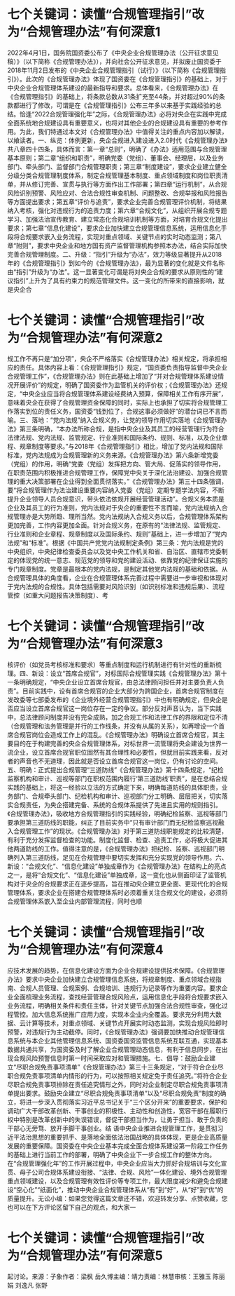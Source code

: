 # 七个关键词：读懂“合规管理指引”改为“合规管理办法”有何深意1

2022年4月1日，国务院国资委公布了《中央企业合规管理办法（公开征求意见稿）》（以下简称《合规管理办法》），并向社会公开征求意见，并拟废止国资委于2018年11月2日发布的《中央企业合规管理指引（试行）》（以下简称《合规管理指引》）。此次的《合规管理办法》体现了国资委在《合规管理指引》的基础上，对于中央企业合规管理体系建设的最新指导和要求。总体看来，《合规管理办法》在《合规管理指引》的基础上，将条款总数从31条扩充至44条，并对超过90%的条款都进行了修改，可谓是在《合规管理指引》公布三年多以来基于实践经验的总结。恰逢“2022合规管理强化年”之际，《合规管理办法》必将对央企在实践中完成全面系统地合规建设具有重要意义，也将对其他企业的合规建设具有重要的参考作用。为此，我们特通过本文对《合规管理办法》中值得关注的重点内容加以解读，以飨读者。一、纵览：体例更新，央企合规进入建设进入2.0时代《合规管理办法》共八章四十四条，具体而言：第一章“总则”，明确了《办法》适用范围与合规管理基本原则；第二章“组织和职责”，明确党委（党组）、董事会、经理层，以及业务部门、牵头部门、监督部门合规管理职责；第三章“制度建设”，要求企业建立健全分级分类合规管理制度体系，制定合规管理基本制度、重点领域制度和岗位职责清单，并从修订完善、宣贯与执行等方面作出工作部署；第四章“运行机制”，从合规风险识别预警、风险应对、合法合规性审查机制、问题整改、合规举报和风险报告等方面提出要求；第五章“评价与追责”，要求企业完善合规管理评价机制，将结果纳入考核，强化对违规行为的追责力度；第六章“合规文化”，从组织开展合规专题学习、加强法治宣传教育、建立常态化合规培训机制等方面，对培育合规文化提出要求；第七章“信息化建设”，要求企业加快建立合规管理信息系统，运用信息化手段将合规要求嵌入业务流程，实现对重点领域、关键节点的实时动态监测；第八章“附则”，要求中央企业和地方国有资产监督管理机构参照本办法，结合实际加快完善合规管理制度。二、升级：“指引”升级为“办法”，效力等级显著提升从2018年的《合规管理指引》到如今的《合规管理办法》，最为显著的变化就是文件名称由“指引”升级为“办法”。这一显著变化可谓是将对央企合规的要求从原则性的“建议指引”上升为了具有约束力的规范管理文件。这一变化的所带来的直接影响，就是央企合

# 七个关键词：读懂“合规管理指引”改为“合规管理办法”有何深意2

规工作不再只是“加分项”，央企不严格落实《合规管理办法》相关规定，将承担相应的责任。具体内容上看：《合规管理指引》规定，“国资委负责指导监督中央企业合规管理工作”，《合规管理办法》则在此基础上增加了“并对合规管理体系建设情况开展评价”的规定，明确了国资委作为监管机关的评价权；《合规管理办法》还规定，“中央企业应当将合规管理体系建设经费纳入预算，保障相关工作有序开展”，意味着央企在获得了合规管理资金保障的同时，实际上也承担了切实将合规管理工作落实到位的责任义务，国资委“钱到位了，合规这事必须做好”的潜台词已不言而喻。三、落地：“党内法规”纳入合规义务，让党的领导作用切实落地《合规管理办法》第三条明确，“本办法所称合规，是指中央企业及其员工的经营管理行为符合法律法规、党内法规、监管规定、行业准则和国际条约、规则、标准，以及企业章程、规章制度等要求。”与2018年《合规管理指引》相比，增加了党内法规和国际标准，党内法规成为合规管理新的义务来源。《合规管理办法》第六条新增党委（党组）的作用，明确“党委（党组）发挥把方向、管大局、促落实的领导作用，在职责范围内积极推进合规管理工作，保障党中央关于深化法治建设、加强合规管理的重大决策部署在企业得到全面贯彻落实。”《合规管理办法》第三十四条强调，要“将合规管理作为法治建设重要内容纳入党委（党组）定期专题学法内容，不断提升企业领导人员合规意识，带头依法依规开展经营管理活动”。合规义务本质是企业及其员工的行为准则，党内法规对于央企的重要性不言而喻，党内法规纳入合规管理亦是大势所趋、理所当然。党内法规纳入合规义务以后，合规管理体系架构更加完善，工作内容更加全面。针对合规义务，在原有的“法律法规、监管规定、行业准则和企业章程、规章制度以及国际条约、规则”基础上，进一步增加了“党内法规”和“标准”。根据《中国共产党党内法规制定条例》第三条：党内法规是党的中央组织，中央纪律检查委员会以及党中央工作机关和省、自治区、直辖市党委制定的体现党的统一意志、规范党的领导和党的建设活动、依靠党的纪律保证实施的专门规章制度。党章是最根本的党内法规，是制定其他党内法规的基础和依据。从合规管理具体的角度看，企业在合规管理体系完善过程中需要进一步审视和体现对于党内法规的合规性。具体包括需要对风险识别（如识别标准和违规后果）、流程管控（如重大问题报告决策制度）、考

# 七个关键词：读懂“合规管理指引”改为“合规管理办法”有何深意3

核评价（如党员考核标准和要求）等重点制度和运行机制进行有针对性的重新梳理。四、新设：设立“首席合规官”，对标国际合规管理实践《合规管理办法》第十一条明确规定，“中央企业设立首席合规官，由总法律顾问担任并对主要负责人负责”。目前实践中，设有首席合规官的企业大部分为跨国企业，首席合规官制度在发改委等七部委发布的《企业境外经营合规管理指引》中也有明确规定，但央企是否应当设立首席合规官这一岗位存在一定的争议。部分反对声音认为，当下实践中，总法律顾问制度并没有完全成熟，加之合规工作和法律工作的界限和定位不清（合规管理和法务管理是并行的工作线条，并没有从属的关系），如再增设一个首席合规官岗位会造成工作上的混乱。《合规管理办法》明确设立首席合规官，其主要目的在于构建完善的央企合规管理体系，对标世界一流管理将央企建设为世界一流企业，设立首席合规官职位固然有其合理性和必要性，但就目前实践来看，反对者的声音也不无道理，因此就是否设立首席合规官这一岗位，仍有讨论的空间。五、明确：正式提出合规管理“三道防线”《合规管理办法》第十四条规定，“纪检监察机构和审计、巡视等部门在职权范围内履行‘第三道防线’职责”，是在总结合规实践的基础上，将这一经验以立法的方式确定下来，明确每道防线的具体职责，业务部门、合规牵头部门、纪检机构和审计、巡视部门分工明确、层层把关，切实落实合规责任，为央企搭建完备、系统的合规体系提供了先进且实用的规则指引。《合规管理办法》，吸收地方合规管理指引的实践经验，明确纪检监察、巡视等部门要承担第三道防线的职能，纠正了目前实务中“只有审计部门而无纪检监察巡视融入合规管理工作”的现状。《合规管理办法》对于第三道防线职能规定的比较清楚，有利于充分发挥监督检查的功能。制度化监督、检查、追责工作，必将极大促进其他两道防线的工作。值得注意的是，《合规管理办法》把纪检、监察、巡视部门明确列入第三道防线，足见在合规管理中要切实发挥和充分实现党的领导作用。六、新设：“合规文化”、“信息化建设”单独成章作为《合规管理办法》在结构上的亮点之一，是将“合规文化”、“信息化建设”单独成章，这一变化也从侧面印证了监管机构对于央企的合规要求正在逐步提高，旨在推动央企建立更全面、更现代化的合规管理体系，要求企业在搭建合规管理体系时必须着重关注合规文化的建设，必须将合规管理体系嵌入至企业内部管理流程，同时也顺

# 七个关键词：读懂“合规管理指引”改为“合规管理办法”有何深意4

应技术发展的趋势，在信息化建设方面为企业合规建设提供技术保障。《合规管理办法》要求中央企业加快建立合规管理信息系统，将规章制度、重点领域合规指南、合规人员管理、合规案例、合规培训、违规行为记录等作为重要内容。要求企业全面梳理业务流程，查找经营管理合规风险点，运用信息化手段将合规要求嵌入业务流程，明确相关条件和责任主体，针对关键节点加强合法合规性审查，强化过程管控。加大信息系统推广应用力度，实现本企业内全覆盖。要求充分利用大数据、云计算等技术，对重点领域、关键节点开展实时动态监测，实现合规风险即时预警，对违规行为主动截停。同时，《合规管理办法》强调要加快推动合规管理信息系统与本企业其他管理信息系统、国资委国资监管信息系统互联互通，实现基本数据共通共享，为国资委及时了解企业合规管理动态信息，有利于信息同步，在出现合规风险预警信息时第一时间采取应对和管理措施。七、倡导：鼓励企业建立“尽职合规免责事项清单”《合规管理办法》第三十三条规定，“对于符合企业尽职合规免责事项清单内情形的行为，可以按照相关规定免于责任追究。”将符合企业尽职合规免责事项排除在责任追究情形之外，同时对企业制定尽职合规免责事项清单提出要求。鼓励央企建立“尽职合规免责事项清单”以及“尽职合规免责”制度的确立，将进一步深入贯彻落实习近平总书记关于“三个区分开来”的重要要求，保护和调动广大干部改革创新、干事创业的积极性、主动性和创造性，宽容干部在履职行权中特别是改革创新中的失误错误，督促干部担当作为，让勇于担当、敢于负责的干部心无旁骛、放开手脚干事创业。结 语中央企业推进合规管理工作，是贯彻习近平法治思想的重要抓手、是落地全面依法治国战略的具体体现，更是企业高质量发展的重要保障。国资委在中央企业基本完成全面合规体系建设第一阶段工作任务的基础上进行当前工作的部署，明确了中央企业下一步合规工作的整体方向。在“合规管理强化年”的工作开展过程中，中央企业应当大力抓好合规培训与文化宣贯、母子公司合规体系建设衔接、“法律、合规、风险”一体化建设、境外合规管理重点领域建设，以及合规管理有效性评价等专项工作，最大限度减少和避免合规建设“空心化”“纸面化”，推动中央企业合规管理体系从“有”到“好”，从“好”到“优”的质量提升。无讼小编：如果您觉得这篇文章还不错，欢迎转发分享、点赞收藏，您也可以在下方评论区留下自己的观点，和大家一

# 七个关键词：读懂“合规管理指引”改为“合规管理办法”有何深意5

起讨论。来源：子象作者：梁枫 岳久博主编：靖力责编：林慧审核：王雅玉 陈丽娟 刘逸凡 张野

